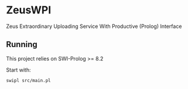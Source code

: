 # ZeusWPI

Zeus Extraordinary Uploading Service With Productive (Prolog) Interface

## Running

This project relies on SWI-Prolog >= 8.2

Start with:

```
swipl src/main.pl
```